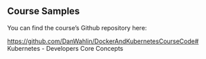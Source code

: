 ## Course Samples

You can find the course’s Github repository here:

https://github.com/DanWahlin/DockerAndKubernetesCourseCode# Kubernetes - Developers Core Concepts
